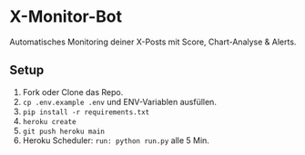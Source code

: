 # X-Monitor-Bot

Automatisches Monitoring deiner X-Posts mit Score, Chart-Analyse & Alerts.

## Setup

1. Fork oder Clone das Repo.
2. `cp .env.example .env` und ENV-Variablen ausfüllen.
3. `pip install -r requirements.txt`
4. `heroku create`
5. `git push heroku main`
6. Heroku Scheduler: `run: python run.py` alle 5 Min.
